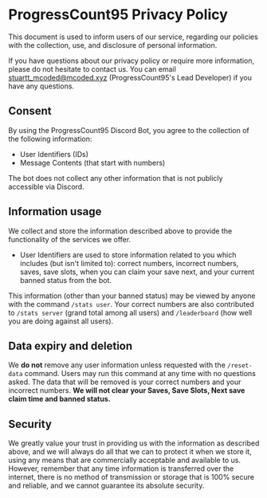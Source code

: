 # ProgressCount95 Privacy Policy

This document is used to inform users of our service, regarding our policies with the collection, use, and disclosure of personal information.

If you have questions about our privacy policy or require more information, please do not hesitate to contact us. You can email [stuartt_mcoded@mcoded.xyz](mailto:stuartt_mcoded@mcoded.xyz)  (ProgressCount95's Lead Developer) if you have any questions.


## Consent

By using the ProgressCount95 Discord Bot, you agree to the collection of the following information:

-  User Identifiers (IDs)
-  Message Contents (that start with numbers)

The bot does not collect any other information that is not publicly accessible via Discord.

## Information usage

We collect and store the information described above to provide the functionality of the services we offer.

-   User Identifiers are used to store information related to you which includes (but isn't limited to): correct numbers, incorrect numbers, saves, save slots, when you can claim your save next, and your current banned status from the bot.

This information (other than your banned status) may be viewed by anyone with the command `/stats user`.  Your correct numbers are also contributed to `/stats server` (grand total among all users) and `/leaderboard` (how well you are doing against all users).

## Data expiry and deletion

We **do not** remove any user information unless requested with the `/reset-data` command. Users may run this command at any time with no questions asked. The data that will be removed is your correct numbers and your incorrect numbers. **We will not clear your Saves, Save Slots, Next save claim time and banned status.**

## Security

We greatly value your trust in providing us with the information as described above, and we will always do all that we can to protect it when we store it, using any means that are commercially acceptable and available to us. However, remember that any time information is transferred over the internet, there is no method of transmission or storage that is 100% secure and reliable, and we cannot guarantee its absolute security.